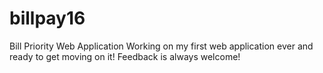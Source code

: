 # billpay16
Bill Priority Web Application
Working on my first web application ever and ready to get moving on it! Feedback is always welcome!
